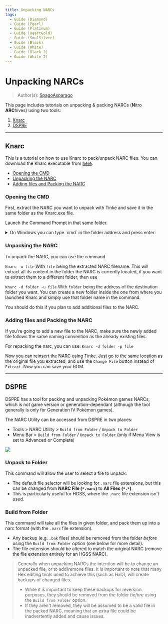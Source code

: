 ```yaml
---
title: Unpacking NARCs
tags:
  - Guide (Diamond)
  - Guide (Pearl)
  - Guide (Platinum)
  - Guide (HeartGold)
  - Guide (SoulSilver)  
  - Guide (Black)
  - Guide (White)
  - Guide (Black 2)
  - Guide (White 2)
---
```


# Unpacking NARCs
> Author(s): [SpagoAsparago](https://github.com/SpagoAsparago)

This page includes tutorials on unpacking & packing NARCs (**N**itro **ARC**hives) using two tools:
1. [Knarc](#knarc)
2. [DSPRE](#dspre)

--- 

## Knarc
This is a tutorial on how to use Knarc to pack/unpack NARC files.
You can download the Knarc executable from [here](https://github.com/kr3nshaw/knarc/releases).
- [Opening the CMD](#opening-the-cmd)
- [Unpacking the NARC](#unpacking-the-narc)
- [Adding files and Packing the NARC](#adding-files-and-packing-the-narc)

### Opening the CMD
First, extract the NARC you want to unpack with Tinke and save it in the same folder as the Knarc.exe file.

Launch the Command Prompt in that same folder.

<details>
 <summary>On Windows you can type `cmd` in the folder address and press enter:</summary>

<video src="resources/quickcmdvideo.mp4" width="640" height="480" controls></video>

</details>

### Unpacking the NARC

To unpack the NARC, you can use the command 

```Knarc -u file```
With `file` being the extracted NARC filename. This will extract all its content in the folder the NARC is currently located, if you want to extract them to a different folder, then use

```Knarc -d folder -u file```
With `folder` being the address of the destination folder you want. You can create a new folder inside the one from where you launched Knarc and simply use that folder name in the command.

You should do this if you plan to add additional files to the NARC.

### Adding files and Packing the NARC
If you're going to add a new file to the NARC, make sure the newly added file follows the same naming convention as the already existing files.

For repacking the narc, you can use: 
```Knarc -d folder -p file```

Now you can reinsert the NARC using Tinke. Just go to the same location as the original file you extracted, and use the `Change File` button instead of `Extract`. Now you can save your ROM.

--- 

## DSPRE
DSPRE has a tool for packing and unpacking Pokémon games NARCs, which is not game version or generation-dependant (although the tool generally is only for Generation IV Pokémon games).

The NARC Utility can be accessed from DSPRE in two places:
- Tools > NARC Utility > `Build from Folder` / `Unpack to Folder`
- Menu Bar > `Build from Folder` / `Unpack to Folder` (only if Menu View is set to Advanced or Complete)

![](resources/dspre_narc_utils.png)  

### Unpack to Folder  
This command will allow the user to select a file to unpack.
- The default file selector will be looking for `.narc` file extensions, but this can be changed from **NARC File (`*.narc`)** to **All Files (`*.*`)**.
- This is particularly useful for HGSS, where the `.narc` file extension isn't used.  

### Build from Folder  
This command will take all the files in given folder, and pack them up into a narc format (with the `.narc` file extension).
- Any backup (e.g. `.bak` files) should be removed from the folder *before* using the `Build from Folder` option (see below for more detail).
- The file extension should be altered to match the original NARC (remove the file extension entirely for an HGSS NARC).  

> Generally when unpacking NARCs the intention will be to change an unpacked file, or to add/remove files. It is important to note that many Hex editing tools used to achieve this (such as HxD), will create backups of changed files.  
> - While it is important to keep these backups for reversion purposes, they should be removed from the folder *before* using the `Build from Folder` option.  
> - If they aren't removed, they will be assumed to be a valid file in the packed NARC, meaning that an extra file could be inadvertently added and cause issues.
